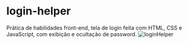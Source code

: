 # login-helper
Prática de habilidades front-end, tela de login feita com HTML, CSS e JavaScript, com exibição e ocultação de password.
![loginHelper](https://user-images.githubusercontent.com/60223123/115326642-fccc1700-a163-11eb-8973-dfbd013f5347.png)
